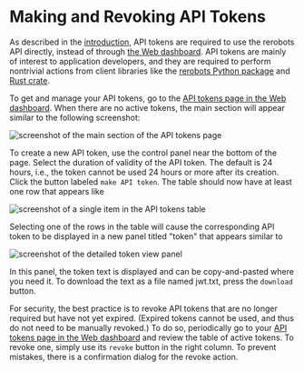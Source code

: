 # Making and Revoking API Tokens

As described in the [introduction](/intro), API tokens are
required to use the rerobots API directly, instead of through [the Web
dashboard](https://rerobots.net/). API tokens are mainly of interest to
application developers, and they are required to perform nontrivial actions from
client libraries like the [rerobots Python package](
https://pypi.org/project/rerobots/)
and [Rust crate](https://crates.io/crates/rerobots).

To get and manage your API tokens, go to the [API tokens page in the Web
dashboard](https://rerobots.net/tokens). When there are no active tokens, the main
section will appear similar to the following screenshot:

![screenshot of the main section of the API tokens page](figures/api_tokens_page_empty.png)

To create a new API token, use the control panel near the bottom of the page.
Select the duration of validity of the API token. The default is 24 hours, i.e.,
the token cannot be used 24 hours or more after its creation. Click the button
labeled `make API token`. The table should now have at least one row that
appears like

![screenshot of a single item in the API tokens table](figures/api_tokens_table_item.png)

Selecting one of the rows in the table will cause the corresponding API token to
be displayed in a new panel titled "token" that appears similar to

![screenshot of the detailed token view panel](figures/api_token_detail.png)

In this panel, the token text is displayed and can be copy-and-pasted where you
need it. To download the text as a file named jwt.txt, press the `download`
button.

For security, the best practice is to revoke API tokens that are no longer
required but have not yet expired. (Expired tokens cannot be used, and thus do
not need to be manually revoked.) To do so, periodically go to your [API tokens
page in the Web dashboard](https://rerobots.net/tokens) and review the table of
active tokens. To revoke one, simply use its `revoke` button in the right
column. To prevent mistakes, there is a confirmation dialog for the revoke
action.

